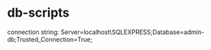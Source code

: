 # db-scripts


connection string:
Server=localhost\\SQLEXPRESS;Database=admin-db;Trusted_Connection=True;
